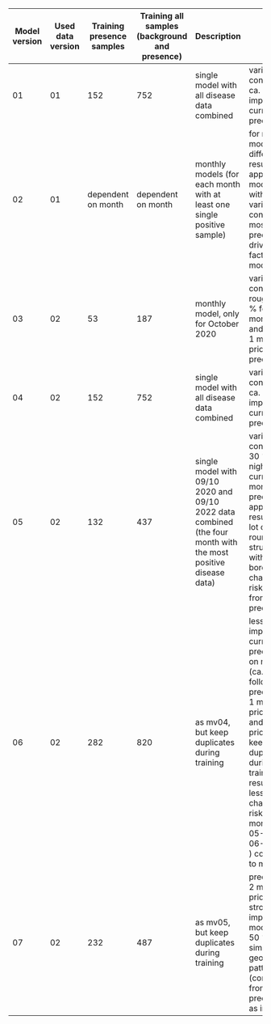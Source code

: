 |Model version | Used data version | Training presence samples | Training all samples (background and presence) | Description | Notes |
| - | - | - | - | - | - |
| 01 | 01 | 152 | 752 | single model with all disease data combined | variable contribution: ca. 70 % impact of current precipitation |
| 02 | 01 | dependent on month | dependent on month | monthly models (for each month with at least one single positive sample) | for monthly models very different results when applying model + within variable contribution; mostly precipitation driving factor of model |
| 03 | 02 | 53 | 187| monthly model, only for October 2020 | variable contribution: roughly 40 % for 2 month prior and 40 % for 1 month prior precipitation |
| 04 | 02 | 152 | 752 | single model with all disease data combined | variable contribution: ca. 80 % impact of current precipitation|
| 05 | 02 | 132| 437 | single model with 09/10 2020 and 09/10 2022 data combined (the four month with the most positive disease data) | variable contribution: 30 % lst night, 30 % current month precipitation <br/> application results has a lot of round/circle structures with strong borders of change in risk (coming from precipitation) |
| 06 | 02 | 282 | 820| as mv04, but keep duplicates during training| less strong impact of current precipitation on model (ca. 45 %), followed by precipitation 1 month prior (20 %) and 2 month prior (14 %) <br/> keeping duplicates during training results in less strong changes in risk (in some month e.g. 05-2020, 06-2020, ... ) compared to mv04 |
| 07 | 02 | 232 | 487| as mv05, but keep duplicates during training | precipitation 2 month prior strongest impact on model (ca. 50 %) <br/> similar geometric patterns (coming from precipitation) as in mv05|
